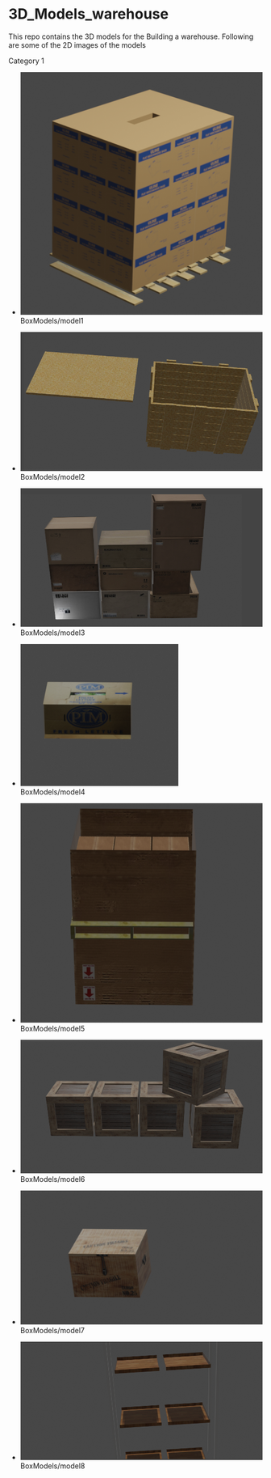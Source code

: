 # 3D_Models_warehouse

This repo contains the 3D models for the Building a warehouse. Following are some of the 2D images of the models

Category 1
- ![alt text](./BoxModels/model1/model1_img.png) <br>
	BoxModels/model1

- ![alt text](./BoxModels/model2/model_img.png) <br>
	BoxModels/model2

- ![alt text](./BoxModels/model3/model_img.png) <br>
	BoxModels/model3

- ![alt text](./BoxModels/model4/model_img.png) <br>
	BoxModels/model4

- ![alt text](./BoxModels/model5/model_img.png) <br>
	BoxModels/model5

- ![alt text](./BoxModels/model6/model_img.png) <br>
	BoxModels/model6

- ![alt text](./BoxModels/model7/model_img.png) <br>
	BoxModels/model7

- ![alt text](./BoxModels/model8/model_img.png) <br>
	BoxModels/model8
